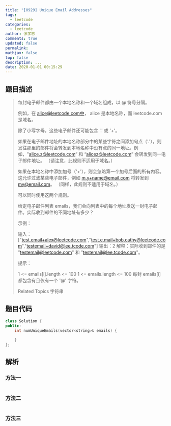 ```yaml
---
title: "[0929] Unique Email Addresses"
tags:
  - leetcode
categories:
  - leetcode
author: 张学志
comments: true
updated: false
permalink:
mathjax: false
top: false
description: ...
date: 2020-01-01 00:15:29
---
```


## 题目描述

> 每封电子邮件都由一个本地名称和一个域名组成，以 @ 符号分隔。 
> 
> 例如，在 alice@leetcode.com中， alice 是本地名称，而 leetcode.com 是域名。 
> 
> 除了小写字母，这些电子邮件还可能包含 '.' 或 '+'。 
> 
> 如果在电子邮件地址的本地名称部分中的某些字符之间添加句点（'.'），则发往那里的邮件将会转发到本地名称中没有点的同一地址。例如，"alice.z@leetcode.com” 和 “alicez@leetcode.com” 会转发到同一电子邮件地址。 （请注意，此规则不适用于域名。） 
> 
> 如果在本地名称中添加加号（'+'），则会忽略第一个加号后面的所有内容。这允许过滤某些电子邮件，例如 m.y+name@email.com 将转发到 my@email.com。 （同样，此规则不适用于域名。） 
> 
> 可以同时使用这两个规则。 
> 
> 给定电子邮件列表 emails，我们会向列表中的每个地址发送一封电子邮件。实际收到邮件的不同地址有多少？ 
> 
> 
> 
> 示例： 
> 
> 输入：["test.email+alex@leetcode.com","test.e.mail+bob.cathy@leetcode.com","testemail+david@lee.tcode.com"]
> 输出：2
> 解释：实际收到邮件的是 "testemail@leetcode.com" 和 "testemail@lee.tcode.com"。
> 
> 
> 
> 
> 提示： 
> 
> 
> 1 <= emails[i].length <= 100 
> 1 <= emails.length <= 100 
> 每封 emails[i] 都包含有且仅有一个 '@' 字符。 
> 
> Related Topics 字符串

## 题目代码

```cpp
class Solution {
public:
    int numUniqueEmails(vector<string>& emails) {
        
    }
};
```

## 解析

### 方法一

```cpp

```

### 方法二

```cpp

```

### 方法三

```cpp

```

